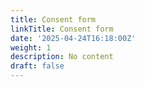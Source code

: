 ```yaml
---
title: Consent form
linkTitle: Consent form
date: '2025-04-24T16:18:00Z'
weight: 1
description: No content
draft: false
---
```



